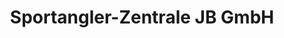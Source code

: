 ---
title: "Sportangler-Zentrale JB GmbH"
url: /nuernberg/sportangler-zentrale-jb-gmbh/
shop: Kopieren
---
